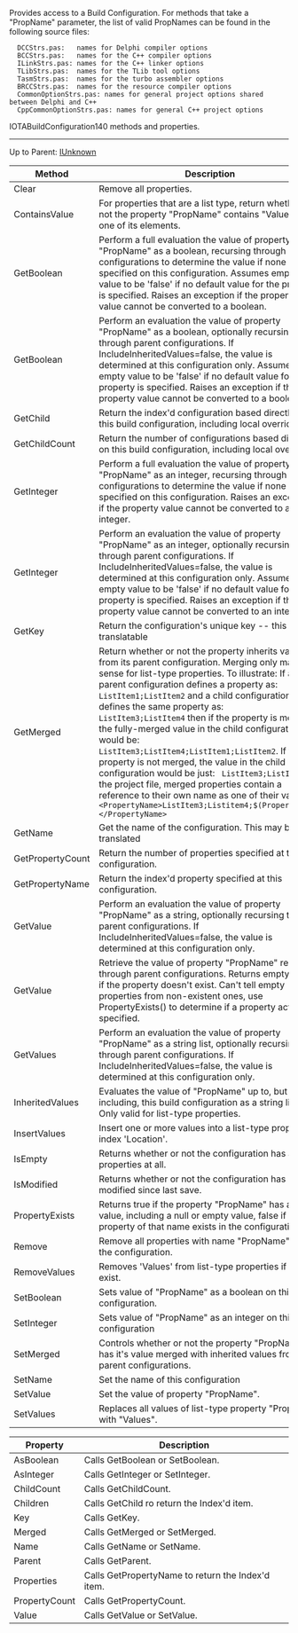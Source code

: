 Provides access to a Build Configuration.  For methods that take a "PropName"
parameter, the list of valid PropNames can be found in the following source
files:

      DCCStrs.pas:   names for Delphi compiler options
      BCCStrs.pas:   names for the C++ compiler options
      ILinkStrs.pas: names for the C++ linker options
      TLibStrs.pas:  names for the TLib tool options
      TasmStrs.pas:  names for the turbo assembler options
      BRCCStrs.pas:  names for the resource compiler options
      CommonOptionStrs.pas: names for general project options shared between Delphi and C++
      CppCommonOptionStrs.pas: names for general C++ project options

IOTABuildConfiguration140 methods and properties.

***

Up to Parent: [IUnknown](IInterface)

| Method | Description |
| ------------- | ------------- |
| Clear |  Remove all properties. |
| ContainsValue |  For properties that are a list type, return whether or not the property "PropName" contains "Value" as one of its elements. |
| GetBoolean | Perform a full evaluation the value of property "PropName" as a boolean, recursing through parent configurations to determine the value if none is specified on this configuration. Assumes empty value to be 'false' if no default value for the property is specified. Raises an exception if the property value cannot be converted to a boolean. |
| GetBoolean | Perform an evaluation the value of property "PropName" as a boolean, optionally recursing through parent configurations. If IncludeInheritedValues=false, the value is determined at this configuration only. Assumes empty value to be 'false' if no default value for the property is specified. Raises an exception if the property value cannot be converted to a boolean. |
| GetChild | Return the index'd configuration based directly on this build configuration, including local overrides. |
| GetChildCount | Return the number of configurations based directly on this build configuration, including local overrides. |
| GetInteger |  Perform a full evaluation the value of property "PropName" as an integer, recursing through parent configurations to determine the value if none is specified on this configuration. Raises an exception if the property value cannot be converted to an integer. |
| GetInteger |  Perform an evaluation the value of property "PropName" as an integer, optionally recursing through parent configurations. If IncludeInheritedValues=false, the value is determined at this configuration only. Assumes empty value to be 'false' if no default value for the property is specified. Raises an exception if the property value cannot be converted to an integer. |
| GetKey |  Return the configuration's unique key -- this is non-translatable  | | GetParent |  Return the parent of this IOTABuildConfiguration. Only the "Base" configuration should return nil. |
| GetMerged |  Return whether or not the property inherits values from its parent configuration.  Merging only makes sense for list-type properties. To illustrate:  If a parent configuration defines a property as: ```        ListItem1;ListItem2``` and a child configuration defines the same property as: ```        ListItem3;ListItem4``` then if the property is merged, the fully-merged value in the child configuration would be: ``` ListItem3;ListItem4;ListItem1;ListItem2```. If the property is not merged, the value in the child configuration would be just: ``` ListItem3;ListItem4``` In the project file, merged properties contain a reference to their own name as one of their values:```<PropertyName>ListItem3;Listitem4;$(PropertyName)</PropertyName>``` |
| GetName |  Get the name of the configuration.  This may be translated  |
| GetPropertyCount | Return the number of properties specified at this configuration. |
| GetPropertyName |  Return the index'd property specified at this configuration. |
| GetValue | Perform an evaluation the value of property "PropName" as a string, optionally recursing through parent configurations. If IncludeInheritedValues=false, the value is determined at this configuration only. |
| GetValue | Retrieve the value of property "PropName" recursing through parent configurations. Returns empty string if the property doesn't exist. Can't tell empty properties from non-existent ones, use PropertyExists() to determine if a property actually is specified.  |
| GetValues |  Perform an evaluation the value of property "PropName" as a string list, optionally recursing through parent configurations. If IncludeInheritedValues=false, the value is determined at this configuration only. |
| InheritedValues | Evaluates the value of "PropName" up to, but not including, this build configuration as a string list. Only valid for list-type properties. |
| InsertValues |  Insert one or more values into a list-type property, at index 'Location'. |
| IsEmpty | Returns whether or not the configuration has any properties at all. |
| IsModified | Returns whether or not the configuration has been modified since last save. |
| PropertyExists |  Returns true if the property "PropName" has any value, including a null or empty value, false if no property of that name exists in the configuration. |
| Remove | Remove all properties with name "PropName" from the configuration. |
| RemoveValues | Removes 'Values' from list-type properties if they exist. |
| SetBoolean |  Sets value of "PropName" as a boolean on this configuration. |
| SetInteger |  Sets value of "PropName" as an integer on this configuration  |
| SetMerged | Controls whether or not the property "PropName" has it's value merged with inherited values from parent configurations.  |
| SetName | Set the name of this configuration  |
| SetValue | Set the value of property "PropName". |
| SetValues | Replaces all values of list-type property "PropName" with "Values". |

| Property | Description |
| ------------- | ------------- |
| AsBoolean | Calls GetBoolean or SetBoolean. |
| AsInteger | Calls GetInteger or SetInteger. |
| ChildCount | Calls GetChildCount. |
| Children | Calls GetChild ro return the Index'd item. |
| Key | Calls GetKey. |
| Merged | Calls GetMerged or SetMerged. |
| Name | Calls GetName or SetName. |
| Parent | Calls GetParent. |
| Properties | Calls GetPropertyName to return the Index'd item. |
| PropertyCount | Calls GetPropertyCount. |
| Value | Calls GetValue or SetValue. |

